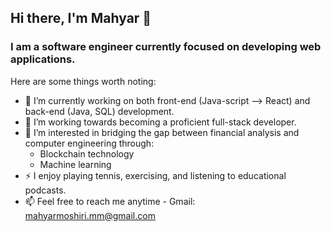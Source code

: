 ## Hi there, I'm Mahyar 👋

### I am a software engineer currently focused on developing web applications. 

Here are some things worth noting:

- 🔭 I’m currently working on both front-end (Java-script --> React) and back-end (Java, SQL) development.
- 🌱 I’m working towards becoming a proficient full-stack developer. 
- 🤔 I’m interested in bridging the gap between financial analysis and computer engineering through:
    - Blockchain technology  
    - Machine learning
- ⚡  I enjoy playing tennis, exercising, and listening to educational podcasts.
- 📫 Feel free to reach me anytime - Gmail: mahyarmoshiri.mm@gmail.com
